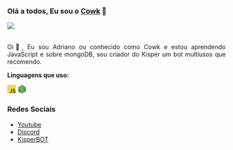 
### Olá a todos, Eu sou o [Cowk](https://github.com/Cowkzera) 👋

<div align="center">
<img align="left" src="https://github-readme-stats.vercel.app/api?username=Cowkzera&show_icons=true&theme=dark"/><br/><br/>
</div>

<p align="justify">Oi👋, Eu sou Adriano ou conhecido como Cowk e estou aprendendo JavaScript e sobre mongoDB, sou criador do Kisper um bot multiusos que recomendo.</p>

**Linguagens que uso:**  

<code><img height="20" src="https://raw.githubusercontent.com/github/explore/80688e429a7d4ef2fca1e82350fe8e3517d3494d/topics/javascript/javascript.png"></code>
<code><img height="20" src="https://raw.githubusercontent.com/github/explore/80688e429a7d4ef2fca1e82350fe8e3517d3494d/topics/nodejs/nodejs.png"></code>  



### Redes Sociais
- [Youtube](https://youtube.com/channel/UCuH2KhXOcGNVjiTIn9FO9TA)
- [Discord](https://discord.gg/gK8up2bqVU)
- [KisperBOT](https://discordapp.com/oauth2/authorize?client_id=802251351613505629&scope=bot&permissions=2146958847)
